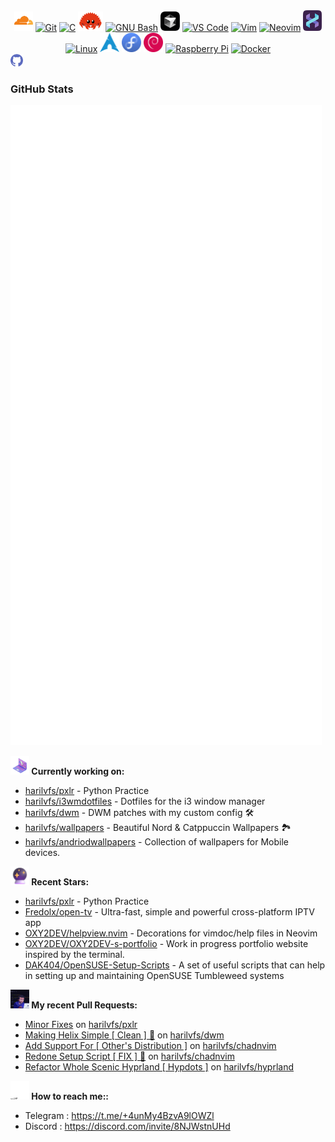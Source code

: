 
<div align="center">
<a href="https://www.cloudflare.com/" target="_blank" rel="noreferrer"><img src="https://github.com/harilvfs/assets/blob/main/harilvfs/cloudflare.png" width="30" height="31" alt="Cloudflare" /></a> <a href="https://git-scm.com/" target="_blank" rel="noreferrer"><img src="https://raw.githubusercontent.com/danielcranney/readme-generator/main/public/icons/skills/git-colored.svg" width="30" height="30" alt="Git" /></a> <a href="https://docs.microsoft.com/en-us/cpp/?view=msvc-170" target="_blank" rel="noreferrer"><img src="https://raw.githubusercontent.com/danielcranney/readme-generator/main/public/icons/skills/c-colored.svg" width="30" height="30" alt="C" /></a>  <a href="https://www.rust-lang.org/" target="_blank" rel="noreferrer"><img src="https://github.com/harilvfs/assets/blob/main/harilvfs/rust.png" width="40" height="31" alt="Rust" /></a> <a href="https://www.gnu.org/software/bash/" target="_blank" rel="noreferrer"><img src="https://raw.githubusercontent.com/danielcranney/readme-generator/main/public/icons/skills/gnubash-colored.svg" width="31" height="31" alt="GNU Bash" /></a> <a href="https://www.cursor.com/" target="_blank" rel="noreferrer"><img src="https://raw.githubusercontent.com/harilvfs/assets/refs/heads/main/harilvfs/cursor.svg" width="31" height="31" alt="cursor" /></a> <a href="https://code.visualstudio.com/" target="_blank" rel="noreferrer"><img src="https://raw.githubusercontent.com/danielcranney/readme-generator/main/public/icons/skills/visualstudiocode-colored.svg" width="31" height="31" alt="VS Code" /></a> <a href="https://www.vim.org/" target="_blank" rel="noreferrer"><img src="https://raw.githubusercontent.com/danielcranney/readme-generator/main/public/icons/skills/vim-colored.svg" width="31" height="31" alt="Vim" /></a> <a href="https://neovim.io/" target="_blank" rel="noreferrer"><img src="https://raw.githubusercontent.com/danielcranney/readme-generator/main/public/icons/skills/neovim-colored.svg" width="31" height="31" alt="Neovim" /></a> <a href="https://helix-editor.com/" target="_blank" rel="noreferrer"><img src="https://github.com/harilvfs/assets/blob/main/harilvfs/helix.png" width="30" height="33" alt="helix" /></a> <a href="https://www.linux.org" target="_blank" rel="noreferrer"><img src="https://raw.githubusercontent.com/danielcranney/readme-generator/main/public/icons/skills/linux-colored.svg" width="31" height="31" alt="Linux" /></a> <a href="https://archlinux.org/" target="_blank" rel="noreferrer"><img src="https://github.com/harilvfs/assets/blob/main/harilvfs/archx.png" width="31" height="31" alt="archlinux" /></a> <a href="https://fedoraproject.org/" target="_blank" rel="noreferrer"><img src="https://github.com/harilvfs/assets/blob/main/harilvfs/fedora.png" width="31" height="31" alt="fedora" /></a> <a href="https://www.debian.org/" target="_blank" rel="noreferrer"><img src="https://github.com/harilvfs/assets/blob/main/harilvfs/debianx.png" width="31" height="31" alt="Debian" /></a> <a href="https://www.raspberrypi.org/" target="_blank" rel="noreferrer"><img src="https://raw.githubusercontent.com/danielcranney/readme-generator/main/public/icons/skills/raspberrypi-colored.svg" width="31" height="31" alt="Raspberry Pi" /></a> <a href="https://www.docker.com/" target="_blank" rel="noreferrer"><img src="https://raw.githubusercontent.com/danielcranney/readme-generator/main/public/icons/skills/docker-colored.svg" width="31" height="31" alt="Docker" /></a>
</div>

<img src='https://github.com/harilvfs/assets/blob/main/harilvfs/noseek.png' width="20"> 
  
### GitHub Stats 

<p align="left"><img src="https://raw.githubusercontent.com/harilvfs/harilvfs/refs/heads/main/github-metrics.svg" /></p>

<strong><img src='https://github.com/harilvfs/assets/blob/main/github-gifs/242390692-0b335028-1d3d-4ee5-b5b3-a373d499be7e.gif' width="30"> Currently working on: </strong>

- [harilvfs/pxlr](https://github.com/harilvfs/pxlr) - Python Practice
- [harilvfs/i3wmdotfiles](https://github.com/harilvfs/i3wmdotfiles) - Dotfiles for the i3 window manager
- [harilvfs/dwm](https://github.com/harilvfs/dwm) -   DWM patches with my custom config 🛠️
- [harilvfs/wallpapers](https://github.com/harilvfs/wallpapers) - Beautiful Nord &amp; Catppuccin Wallpapers 🏞️
- [harilvfs/andriodwallpapers](https://github.com/harilvfs/andriodwallpapers) - Collection of wallpapers for Mobile devices.

<strong><img src='https://github.com/harilvfs/assets/blob/main/images/Crystal%20Ball.png' width="30"> Recent Stars: </strong>

- [harilvfs/pxlr](https://github.com/harilvfs/pxlr) - Python Practice
- [Fredolx/open-tv](https://github.com/Fredolx/open-tv) - Ultra-fast, simple and powerful cross-platform IPTV app
- [OXY2DEV/helpview.nvim](https://github.com/OXY2DEV/helpview.nvim) - Decorations for vimdoc/help files in Neovim
- [OXY2DEV/OXY2DEV-s-portfolio](https://github.com/OXY2DEV/OXY2DEV-s-portfolio) - Work in progress portfolio website inspired by the terminal.
- [DAK404/OpenSUSE-Setup-Scripts](https://github.com/DAK404/OpenSUSE-Setup-Scripts) - A set of useful scripts that can help in setting up and maintaining OpenSUSE Tumbleweed systems

<strong><img src='https://github.com/harilvfs/assets/blob/main/github-gifs/212898774-0a96dc1d-c908-4ce8-9dd7-a71aab6e1c2b.gif' width="30"> My recent Pull Requests: </strong>

- [Minor Fixes](https://github.com/harilvfs/pxlr/pull/1) on [harilvfs/pxlr](https://github.com/harilvfs/pxlr)
- [Making Helix Simple [ Clean ] 🧹](https://github.com/harilvfs/dwm/pull/14) on [harilvfs/dwm](https://github.com/harilvfs/dwm)
- [Add Support For [ Other&#39;s Distribution ]](https://github.com/harilvfs/chadnvim/pull/2) on [harilvfs/chadnvim](https://github.com/harilvfs/chadnvim)
- [Redone Setup Script [ FIX ]  🐛](https://github.com/harilvfs/chadnvim/pull/1) on [harilvfs/chadnvim](https://github.com/harilvfs/chadnvim)
- [Refactor Whole Scenic Hyprland [ Hypdots ]](https://github.com/harilvfs/hyprland/pull/2) on [harilvfs/hyprland](https://github.com/harilvfs/hyprland)

<strong><img src='https://github.com/harilvfs/assets/blob/main/github-gifs/238201078-6f564d9a-467a-4bba-ad3a-8527c8ab79ae.gif' width="30"> How to reach me:: </strong>
  - Telegram   : <https://t.me/+4unMy4BzvA9lOWZl>
  - Discord    : <https://discord.com/invite/8NJWstnUHd>

